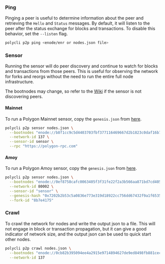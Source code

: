 ### Ping

Pinging a peer is useful to determine information about the peer and retrieving
the `Hello` and `Status` messages. By default, it will listen to the peer after
the status exchange for blocks and transactions. To disable this behavior, set
the `--listen` flag.

```bash
polycli p2p ping <enode/enr or nodes.json file>
```

### Sensor

Running the sensor will do peer discovery and continue to watch for blocks and
transactions from those peers. This is useful for observing the network for
forks and reorgs without the need to run the entire full node infrastructure.

The bootnodes may change, so refer to the [Wiki][bootnodes] if the sensor is not
discovering peers.

#### Mainnet

To run a Polygon Mainnet sensor, copy the `genesis.json` from
[here][mainnet-genesis].

```bash
polycli p2p sensor nodes.json \
  --bootnodes "enode://b8f1cc9c5d4403703fbf377116469667d2b1823c0daf16b7250aa576bacf399e42c3930ccfcb02c5df6879565a2b8931335565f0e8d3f8e72385ecf4a4bf160a@3.36.224.80:30303,enode://8729e0c825f3d9cad382555f3e46dcff21af323e89025a0e6312df541f4a9e73abfa562d64906f5e59c51fe6f0501b3e61b07979606c56329c020ed739910759@54.194.245.5:30303" \
  --network-id 137 \
  --sensor-id sensor \
  --rpc "https://polygon-rpc.com"
```

#### Amoy

To run a Polygon Amoy sensor, copy the `genesis.json` from
[here][amoy-genesis].

```bash
polycli p2p sensor nodes.json \
  --bootnodes "enode://0ef8758cafc0063405f3f31fe22f2a3b566aa871bd7cd405e35954ec8aa7237c21e1ccc1f65f1b6099ab36db029362bc2fecf001a771b3d9803bbf1968508cef@35.197.249.21:30303,enode://c9c8c18cde48b41d46ced0c564496aef721a9b58f8724025a0b1f3f26f1b826f31786f890f8f8781e18b16dbb3c7bff805c7304d1273ac11630ed25a3f0dc41c@34.89.39.114:30303" \
  --network-id 80002 \
  --sensor-id "sensor" \
  --genesis-hash "0x7202b2b53c5a0836e773e319d18922cc756dd67432f9a1f65352b61f4406c697" \
  --fork-id "8b7e4175" 
```

### Crawl

To crawl the network for nodes and write the output json to a file. This will
not engage in block or transaction propagation, but it can give a good indicator
of network size, and the output json can be used to quick start other nodes.

```bash
polycli p2p crawl nodes.json \
  --bootnodes "enode://0cb82b395094ee4a2915e9714894627de9ed8498fb881cec6db7c65e8b9a5bd7f2f25cc84e71e89d0947e51c76e85d0847de848c7782b13c0255247a6758178c@44.232.55.71:30303,enode://88116f4295f5a31538ae409e4d44ad40d22e44ee9342869e7d68bdec55b0f83c1530355ce8b41fbec0928a7d75a5745d528450d30aec92066ab6ba1ee351d710@159.203.9.164:30303,enode://4be7248c3a12c5f95d4ef5fff37f7c44ad1072fdb59701b2e5987c5f3846ef448ce7eabc941c5575b13db0fb016552c1fa5cca0dda1a8008cf6d63874c0f3eb7@3.93.224.197:30303,enode://32dd20eaf75513cf84ffc9940972ab17a62e88ea753b0780ea5eca9f40f9254064dacb99508337043d944c2a41b561a17deaad45c53ea0be02663e55e6a302b2@3.212.183.151:30303" \
  --network-id 137
```

[mainnet-genesis]: https://github.com/0xPolygon/bor/blob/master/builder/files/genesis-mainnet-v1.json
[amoy-genesis]: https://github.com/0xPolygon/bor/blob/master/builder/files/genesis-amoy.json
[bootnodes]: https://wiki.polygon.technology/docs/pos/operate/node/full-node-binaries/#configure-bor-seeds-mainnet
